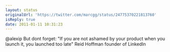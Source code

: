 ```yaml
---
layout: status
originalUrl: 'https://twitter.com/marcgg/status/24775370221813760'
isReply: true
date: 2011-01-11 10:31:23
---
```


@alexip But dont forget: "If you are not ashamed by your product when you launch it, you launched too late" Reid Hoffman founder of LinkedIn
